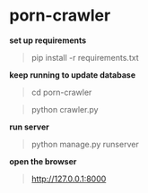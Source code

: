 # porn-crawler

**set up requirements**
> pip install -r requirements.txt 
 
**keep running to update database**
> cd porn-crawler 

> python crawler.py 

**run server**
> python manage.py runserver 

**open the browser**
> http://127.0.0.1:8000 
